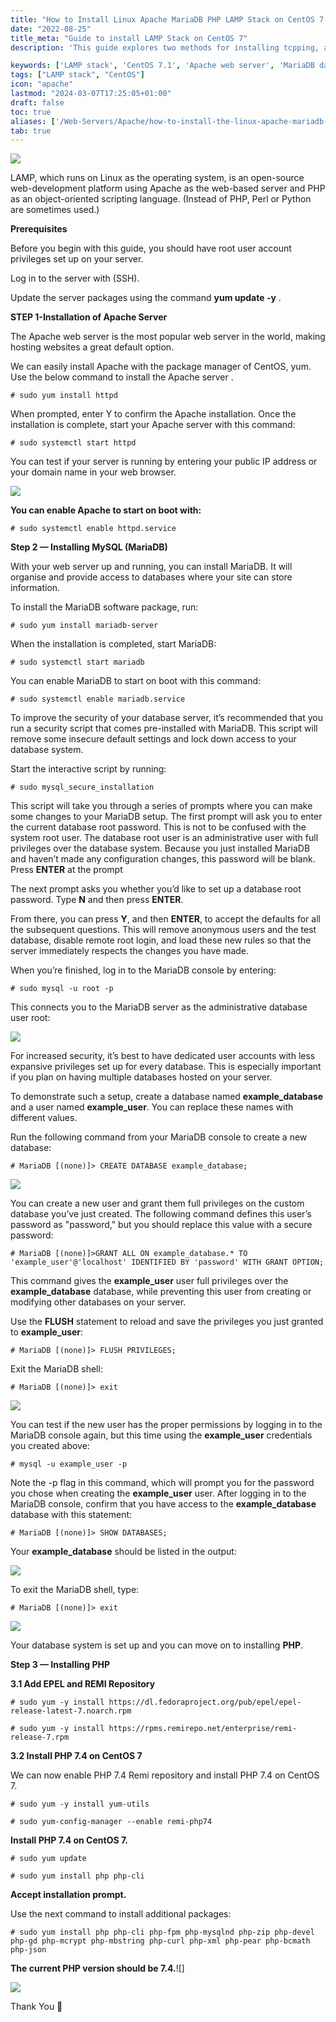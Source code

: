 ```yaml
---
title: "How to Install Linux Apache MariaDB PHP LAMP Stack on CentOS 7.1"
date: "2022-08-25"
title_meta: "Guide to install LAMP Stack on CentOS 7"
description: 'This guide explores two methods for installing tcpping, a command-line tool for testing TCP connections, on your CentOS system.'

keywords: ['LAMP stack', 'CentOS 7.1', 'Apache web server', 'MariaDB database', 'PHP scripting language', 'yum']
tags: ["LAMP stack", "CentOS"]
icon: "apache"
lastmod: "2024-03-07T17:25:05+01:00"
draft: false
toc: true
aliases: ['/Web-Servers/Apache/how-to-install-the-linux-apache-mariadb-php-lamp-stack-on-centos-7/']
tab: true
---
```


![](images/LINUX-How-to-Install-the-Linux-Apache-MariaDB-PHP-LAMP-Stack-on-CentOS-7-1-1024x576.png)

LAMP, which runs on Linux as the operating system, is an open-source web-development platform using Apache as the web-based server and PHP as an object-oriented scripting language. (Instead of PHP, Perl or Python are sometimes used.)

**Prerequisites**

Before you begin with this guide, you should have root user account privileges set up on your server.

Log in to the server with (SSH).

Update the server packages using the command **yum update -y** .

**STEP 1-Installation of Apache Server**

The Apache web server is the most popular web server in the world, making hosting websites a great default option.

We can easily install Apache with the package manager of CentOS, yum. Use the below command to install the Apache server .

```
# sudo yum install httpd
```

When prompted, enter Y to confirm the Apache installation. Once the installation is complete, start your Apache server with this command:

```
# sudo systemctl start httpd
```

You can test if your server is running by entering your public IP address or your domain name in your web browser.

![](images/test.png)

**You can enable Apache to start on boot with:**

```
# sudo systemctl enable httpd.service
```

**Step 2 — Installing MySQL (MariaDB)**

With your web server up and running, you can install MariaDB. It will organise and provide access to databases where your site can store information.

To install the MariaDB software package, run:

```
# sudo yum install mariadb-server
```

When the installation is completed, start MariaDB:

```
# sudo systemctl start mariadb
```

You can enable MariaDB to start on boot with this command:

```
# sudo systemctl enable mariadb.service
```

To improve the security of your database server, it’s recommended that you run a security script that comes pre-installed with MariaDB. This script will remove some insecure default settings and lock down access to your database system.

Start the interactive script by running:

```
# sudo mysql_secure_installation
```

This script will take you through a series of prompts where you can make some changes to your MariaDB setup. The first prompt will ask you to enter the current database root password. This is not to be confused with the system root user. The database root user is an administrative user with full privileges over the database system. Because you just installed MariaDB and haven’t made any configuration changes, this password will be blank. Press **ENTER** at the prompt

The next prompt asks you whether you’d like to set up a database root password. Type **N** and then press **ENTER**.

From there, you can press **Y**, and then **ENTER**, to accept the defaults for all the subsequent questions. This will remove anonymous users and the test database, disable remote root login, and load these new rules so that the server immediately respects the changes you have made.

When you’re finished, log in to the MariaDB console by entering:

```
# sudo mysql -u root -p
```

This connects you to the MariaDB server as the administrative database user root:

![](images/none.png)

For increased security, it’s best to have dedicated user accounts with less expansive privileges set up for every database. This is especially important if you plan on having multiple databases hosted on your server.

To demonstrate such a setup, create a database named **example\_database** and a user named **example\_user**. You can replace these names with different values.

Run the following command from your MariaDB console to create a new database:

```
# MariaDB [(none)]> CREATE DATABASE example_database;
```

![](images/example.png)

You can create a new user and grant them full privileges on the custom database you’ve just created. The following command defines this user’s password as "password," but you should replace this value with a secure password:

```
# MariaDB [(none)]>GRANT ALL ON example_database.* TO 'example_user'@'localhost' IDENTIFIED BY 'password' WITH GRANT OPTION;
```

This command gives the **example\_user** user full privileges over the **example\_database** database, while preventing this user from creating or modifying other databases on your server.

Use the **FLUSH** statement to reload and save the privileges you just granted to **example\_user**:

```
# MariaDB [(none)]> FLUSH PRIVILEGES;
```

Exit the MariaDB shell:

```
# MariaDB [(none)]> exit
```

![](images/bye.png)

You can test if the new user has the proper permissions by logging in to the MariaDB console again, but this time using the **example\_user** credentials you created above:

```
# mysql -u example_user -p
```

Note the -p flag in this command, which will prompt you for the password you chose when creating the **example\_user** user. After logging in to the MariaDB console, confirm that you have access to the **example\_database** database with this statement:

```
# MariaDB [(none)]> SHOW DATABASES;
```

Your **example\_database** should be listed in the output:

![](images/9-4-300x176.png)

To exit the MariaDB shell, type:

```
# MariaDB [(none)]> exit
```

![](images/10-4-300x73.png)

Your database system is set up and you can move on to installing **PHP**.

**Step 3 — Installing PHP**

**3.1 Add EPEL and REMI Repository**

```
# sudo yum -y install https://dl.fedoraproject.org/pub/epel/epel-release-latest-7.noarch.rpm
```

```
# sudo yum -y install https://rpms.remirepo.net/enterprise/remi-release-7.rpm
```

**3.2 Install PHP 7.4 on CentOS 7**

We can now enable PHP 7.4 Remi repository and install PHP 7.4 on CentOS 7.

```
# sudo yum -y install yum-utils
```

```
# sudo yum-config-manager --enable remi-php74
```

**Install PHP 7.4 on CentOS 7.**

```
# sudo yum update
```

```
# sudo yum install php php-cli
```

**Accept installation prompt.**

Use the next command to install additional packages:

```
# sudo yum install php php-cli php-fpm php-mysqlnd php-zip php-devel php-gd php-mcrypt php-mbstring php-curl php-xml php-pear php-bcmath php-json
```

**The current PHP version should be 7.4.**!\[\]

![](images/last.png)

Thank You 🙂

